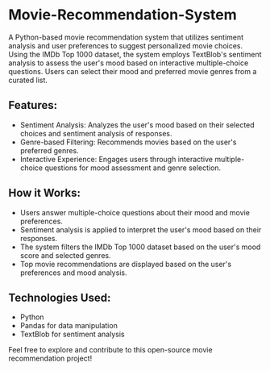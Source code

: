 # Movie-Recommendation-System

A Python-based movie recommendation system that utilizes sentiment analysis and user preferences to suggest personalized movie choices. Using the IMDb Top 1000 dataset, the system employs TextBlob's sentiment analysis to assess the user's mood based on interactive multiple-choice questions. Users can select their mood and preferred movie genres from a curated list.

## Features:
- Sentiment Analysis: Analyzes the user's mood based on their selected choices and sentiment analysis of responses.
- Genre-based Filtering: Recommends movies based on the user's preferred genres.
- Interactive Experience: Engages users through interactive multiple-choice questions for mood assessment and genre selection.

## How it Works:
- Users answer multiple-choice questions about their mood and movie preferences.
- Sentiment analysis is applied to interpret the user's mood based on their responses.
- The system filters the IMDb Top 1000 dataset based on the user's mood score and selected genres.
- Top movie recommendations are displayed based on the user's preferences and mood analysis.

## Technologies Used:
- Python
- Pandas for data manipulation
- TextBlob for sentiment analysis



Feel free to explore and contribute to this open-source movie recommendation project!
